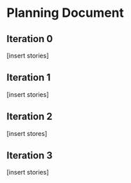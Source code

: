 # Planning Document
## Iteration 0
[insert stories]
## Iteration 1
[insert stories]
## Iteration 2
[insert stores]
## Iteration 3
[insert stories]